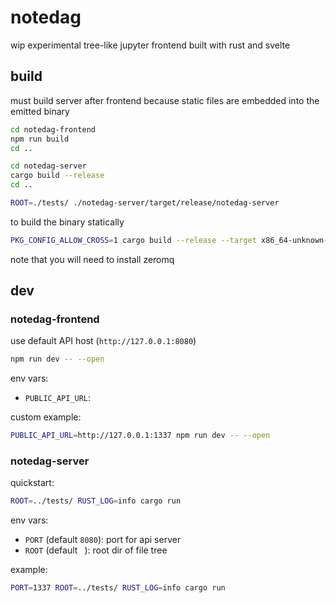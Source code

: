 # notedag

wip experimental tree-like jupyter frontend built with rust and svelte

## build

must build server after frontend because static files are embedded into the emitted binary

```sh
cd notedag-frontend
npm run build
cd ..

cd notedag-server
cargo build --release
cd ..

ROOT=./tests/ ./notedag-server/target/release/notedag-server
```

to build the binary statically

```sh
PKG_CONFIG_ALLOW_CROSS=1 cargo build --release --target x86_64-unknown-linux-musl
```

note that you will need to install zeromq 

## dev

### notedag-frontend

use default API host (`http://127.0.0.1:8080`)

```sh
npm run dev -- --open
```

env vars:
- `PUBLIC_API_URL`:

custom example:

```sh
PUBLIC_API_URL=http://127.0.0.1:1337 npm run dev -- --open
```

### notedag-server

quickstart:

```sh
ROOT=../tests/ RUST_LOG=info cargo run
```

env vars:
- `PORT` (default `8080`): port for api server
- `ROOT` (default ` `): root dir of file tree

example:

```sh
PORT=1337 ROOT=../tests/ RUST_LOG=info cargo run
```
